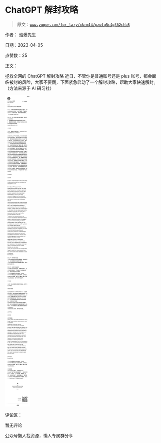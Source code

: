 # ChatGPT 解封攻略

> 原文：[`www.yuque.com/for_lazy/xkrm14/pzwlq5c4g362chb8`](https://www.yuque.com/for_lazy/xkrm14/pzwlq5c4g362chb8)

作者： 蛤蟆先生

日期：2023-04-05

点赞数：25

正文：

拯救全网的 ChatGPT 解封攻略 近日，不管你是普通账号还是 plus 账号，都会面临被封的风险，大家不要慌，下面紧急启动了一个解封攻略，帮助大家快速解封。（方法来源于 AI 研习社）

![](img/3542cc15b04e45684db0b2d73023d3c0.png)

评论区：

暂无评论

公众号懒人找资源，懒人专属群分享


